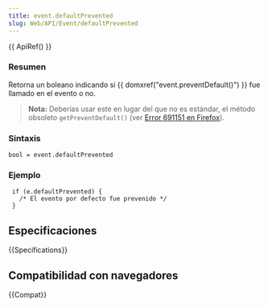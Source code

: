 ```yaml
---
title: event.defaultPrevented
slug: Web/API/Event/defaultPrevented
---
```


{{ ApiRef() }}

### Resumen

Retorna un boleano indicando si {{ domxref("event.preventDefault()") }} fue llamado en el evento o no.

> **Nota:** Deberías usar este en lugar del que no es estándar, el método obsoleto `getPreventDefault()` (ver [Error 691151 en Firefox](https://bugzil.la/691151)).

### Sintaxis

```
bool = event.defaultPrevented
```

### Ejemplo

```
 if (e.defaultPrevented) {
   /* El evento por defecto fue prevenido */
 }
```

## Especificaciones

{{Specifications}}

## Compatibilidad con navegadores

{{Compat}}

